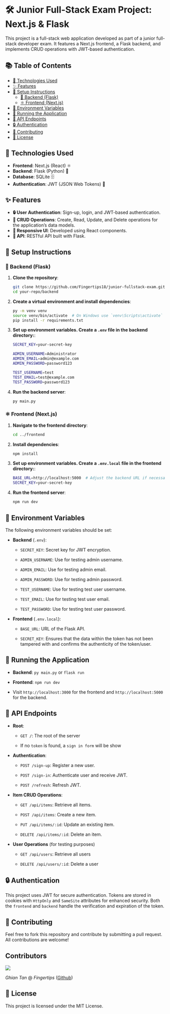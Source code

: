 # 🛠️ Junior Full-Stack Exam Project: Next.js & Flask

This project is a full-stack web application developed as part of a junior full-stack developer exam. It features a Next.js frontend, a Flask backend, and implements CRUD operations with JWT-based authentication.

## 📚 Table of Contents

- [🔧 Technologies Used](#technologies-used)
- [✨ Features](#features)
- [📖 Setup Instructions](#setup-instructions)
  - [🐍 Backend (Flask)](#backend-flask)
  - [⚛️ Frontend (Next.js)](#frontend-nextjs)
- [🔑 Environment Variables](#environment-variables)
- [🚀 Running the Application](#running-the-application)
- [📡 API Endpoints](#api-endpoints)
- [🔒 Authentication](#authentication)
- [🤝 Contributing](#contributing)
- [📜 License](#license)

## 🔧 Technologies Used

- **Frontend**: Next.js (React) ⚛️
- **Backend**: Flask (Python) 🐍
- **Database**: SQLite 🗄️
- **Authentication**: JWT (JSON Web Tokens) 🔐

## ✨ Features

- **🔒 User Authentication**: Sign-up, login, and JWT-based authentication.
- **📝 CRUD Operations**: Create, Read, Update, and Delete operations for the application’s data models.
- **📱 Responsive UI**: Developed using React components.
- **📡 API**: RESTful API built with Flask.

## 📖 Setup Instructions

### 🐍 Backend (Flask)

1. **Clone the repository**:

   ```bash
   git clone https://github.com/Fingertips18/junior-fullstack-exam.git
   cd your-repo/backend
   ```

2. **Create a virtual environment and install dependencies**:

   ```bash
   py -m venv venv
   source venv/bin/activate  # On Windows use `venv\Scripts\activate`
   pip install -r requirements.txt
   ```

3. **Set up environment variables. Create a `.env` file in the backend directory:**:

   ```bash
   SECRET_KEY=your-secret-key

   ADMIN_USERNAME=Administrator
   ADMIN_EMAIL=admin@example.com
   ADMIN_PASSWORD=password123

   TEST_USERNAME=test
   TEST_EMAIL=test@example.com
   TEST_PASSWORD=password123
   ```

4. **Run the backend server**:
   ```bash
   py main.py
   ```

### ⚛️ Frontend (Next.js)

1. **Navigate to the frontend directory**:

   ```bash
   cd ../frontend
   ```

2. **Install dependencies**:

   ```bash
   npm install
   ```

3. **Set up environment variables. Create a `.env.local` file in the frontend directory:**:

   ```bash
   BASE_URL=http://localhost:5000  # Adjust the backend URL if necessary
   SECRET_KEY=your-secret-key
   ```

4. **Run the frontend server**:
   ```bash
   npm run dev
   ```

## 🔑 Environment Variables

The following environment variables should be set:

- **Backend** (`.env`):

  - `SECRET_KEY`: Secret key for JWT encryption.

  - `ADMIN_USERNAME`: Use for testing admin username.
  - `ADMIN_EMAIL`: Use for testing admin email.
  - `ADMIN_PASSWORD`: Use for testing admin password.

  - `TEST_USERNAME`: Use for testing test user username.
  - `TEST_EMAIL`: Use for testing test user email.
  - `TEST_PASSWORD`: Use for testing test user password.

- **Frontend** (`.env.local`):

  - `BASE_URL`: URL of the Flask API.

  - `SECRET_KEY`: Ensures that the data within the token has not been tampered with and confirms the authenticity of the token/user.

## 🚀 Running the Application

- **Backend**: `py main.py` or `flask run`

- **Frontend**: `npm run dev`

- Visit `http://localhost:3000` for the frontend and `http://localhost:5000` for the backend.

## 📡 API Endpoints

- **Root**:

  - `GET /`: The root of the server

  - If no `token` is found, a `sign in form` will be show

- **Authentication**:

  - `POST /sign-up`: Register a new user.

  - `POST /sign-in`: Authenticate user and receive JWT.

  - `POST /refresh`: Refresh JWT.

- **Item CRUD Operations**:

  - `GET /api/items`: Retrieve all items.

  - `POST /api/items`: Create a new item.

  - `PUT /api/items/:id`: Update an existing item.

  - `DELETE /api/items/:id`: Delete an item.

- **User Operations** (for testing purposes)

  - `GET /api/users`: Retrieve all users

  - `DELETE /api/users/:id`: Delete a user

## 🔒 Authentication

This project uses JWT for secure authentication. Tokens are stored in cookies with `HttpOnly` and `SameSite` attributes for enhanced security.
Both the `frontend` and `backend` handle the verification and expiration of the token.

## 🤝 Contributing

Feel free to fork this repository and contribute by submitting a pull request. All contributions are welcome!

## Contributors

<a href="https://github.com/Fingertips18/scroll-wheel-date-picker/graphs/contributors">
  <img src="https://contrib.rocks/image?repo=Fingertips18/scroll-wheel-date-picker" />
</a>

_Ghian Tan_ @ _Fingertips_ ([Github](https://github.com/Fingertips18))

## 📜 License

This project is licensed under the MIT License.
